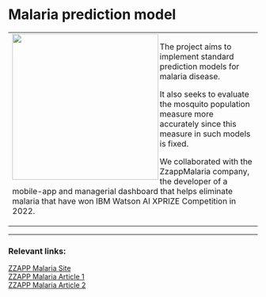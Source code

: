 <h1>Malaria prediction model</h1>
<div height="300">
<table>
<tr align="left"><td>
<a href="#"><img align='left' src="https://static.wixstatic.com/media/c44e04_d1953e26753a45bfbaecda2c7cd21581~mv2.png/v1/fill/w_740,h_622,al_c,q_90/c44e04_d1953e26753a45bfbaecda2c7cd21581~mv2.webp" height="295"></a><p>
The project aims to implement standard prediction models for malaria disease.   

It also seeks to evaluate the mosquito population measure more accurately since this measure in such models is fixed.   

We collaborated with the ZzappMalaria company, the developer of a mobile-app and managerial dashboard that helps eliminate malaria that have won IBM Watson AI XPRIZE Competition in 2022.
</p></td></tr></table></div>

--------------------

<h3>Relevant links:</h3>   

[ZZAPP Malaria Site](https://www.zzappmalaria.com/articles)   
[ZZAPP Malaria Article 1](https://www.israelhayom.com/2021/06/24/zzappmalarias-ai-based-malaria-elimination-platform-wins-ibm-watson-ai-xprize-competition)   
[ZZAPP Malaria Article 2](https://finance.walla.co.il/item/3443958) 